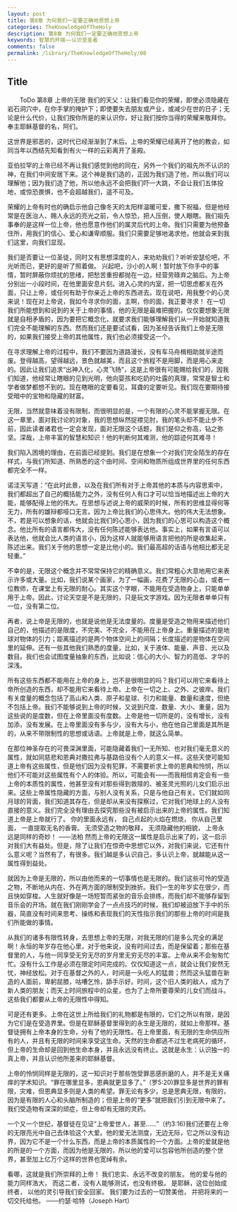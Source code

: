 ```yaml
---
layout: post
title: 第8章 为何我们一定要正确地思想上帝
categories: TheKnowledgeOfTheHoly
description: 第8章 为何我们一定要正确地思想上帝
keywords: 智慧的开端——认识至圣者
comments: false
permalink: /library/TheKnowledgeOfTheHoly/08
---
```


## Title


&emsp;&emsp;ToDo
第8章 上帝的无限
我们的天父：让我们看见你的荣耀，即使必须隐藏在岩石洞穴中，在你手掌的掩护下；即使要失去朋友或产业，或减少在世的日子；无论是什么代价，让我们按你所是的来认识你，好让我们按你当得的荣耀来敬拜你。奉主耶稣基督的名，阿们。

这世界是邪恶的，这时代已经渐渐到了末后。上帝的荣耀已经离开了他的教会，如同当年以西结先知看到有火一样的云彩离开了圣殿。

亚伯拉罕的上帝已经不再让我们感觉到他的同在，另外一个我们的祖先所不认识的神，在我们中间安居下来。这个神是我们造的，正因为我们造了他，所以我们可以理解他；因为我们造了他，所以他永远不会把我们吓一大跳，不会让我们五体投地，或惊恐畏惧，也不会超越我们，遥不可及。

荣耀的上帝有时也的确启示他自己像冬天的太阳样温暖可爱，撒下祝福，但是他经常是在医治人、赐人永远的亮光之前，令人惊恐，把人压倒，使人眼瞎。我们祖先事奉的是这样一位上帝，他也愿意作他们的属灵后代的上帝。我们只需要为他预备住所，用我们的信心、爱心和谦卑顺服。我们只需要足够地渴求他，他就会来到我们这里，向我们显现。

我们是否要让一位圣徒，同时又有思想深度的人，来劝劝我们？听听安瑟伦吧，不光听而已，更好的是听了照着做。
兴起吧，沙小的人啊！暂时放下你手中的事情，暂时屏蔽你烦扰的思绪，把愁苦重担都抛在一边，经营劳碌弃之脑后。为上帝分别出一小段时间，在他里面安息片刻。进入心灵的内室，把一切思虑都关在外面，只让上帝，或任何有助于你亲近上帝的东西进去。现在说吧，用我整个的心灵来说！现在对上帝说，我如今寻求你的面，主啊，你的面，我正要寻求！
在一切我们所能想到和说到的关于上帝的事情，他的无限是最难把握的。仅仅要想象无限就是自相矛盾的，因为要把它概念化，就要求我们能够理解我们从一开始就知道我们完全不能理解的东西。然而我们还是要试试看，因为圣经告诉我们上帝是无限的，如果我们接受上帝的其他属性，我们也必须接受这一个。

在寻求理解上帝的过程中，我们不要因为道路漫长，没有车马舟楫相助就半途而废。登得越高，望得越远，景色就越美，而且这个旅程不是用脚，而是用心来走的。因此让我们追求“出神入化，心灵飞扬”，这是上帝很有可能赐给我们的，因我们知道，他经常让瞎眼的见到光明，他向婴孩和吃奶的吐露的真理，常常是智士和学者做梦都想不到的。现在瞎眼的定要看见，耳聋的定要听见。我们现在要期待接受暗中的宝物和隐藏的财富。

无限，当然就意味着没有限制，而很明显的是，一个有限的心灵不能掌握无限。在这一章里，面对我讨论的对象，我的思想纵然捉襟见肘，我的笔头却不能止步不前，因此读者诸君也一定会发现，面对无限这个话题，我们是仰之弥高，钻之弥坚。深哉，上帝丰富的智慧和知识！他的判断何其难测，他的踪迹何其难寻！

我们陷入困境的理由，在前面已经提到。我们是在想象一个对我们完全陌生的存在样式，与我们所知道、所熟悉的这个由时间、空间和物质所组成世界里的任何东西都完全不一样。

诺洼天写道：“在此时此景，以及在我们所有对于上帝其他的本质与内容思索中，我们都超出了自己的概括能力之外，没有任何人有口才可以恰当地描述出上帝的大能，能够配得上他的伟大。在思想与述说上帝的威荣的时候，所有的思维显得何等无力，所有的雄辩都哑口无言。因为上帝比我们的心思伟大。他的伟大无法想象。不，若是可以想象的话，他就会比我们的心思小，因为我们的心思可以构造这个概念。他比所有的语言都伟大，没有任何陈述能够表达他。事实上，如果有言语可以表达他，他就会比人类的语言小，因为这样人就能够用语言把他的所是收集起来，陈述出来。我们关于他的思想一定是比他小的。我们最高超的话语与他相比都无足轻重。”

不幸的是，无限这个概念并不常常保持它的精确意义。我们常粗心大意地用它来表示许多或大量。比如，我们说某个画家，为了一幅画，花费了无限的心血，或者一位教师，在课堂上有无限的耐心。其实这个字眼，不能用在受造物身上，只能单单用于上帝。因此，讨论天空是不是无限的，只是玩文字游戏。因为无限者单单只有一位，没有第二位。

再者，说上帝是无限的，也就是说他是无法度量的。度量是受造之物用来描述他们自己的，他描述的是限度，不完美、不完全，不能用在上帝身上。重量描述的是地球对物体的引力；距离描述的是两个物体空间上的间隔；长度描述的是物体在空间里的延伸。还有一些其他我们熟悉的度量，比如，关于液体、能量、声音、光以及数目。我们也会试图度量抽象的东西，比如说：信心的大小、智力的高低、才华的深浅。

所有这些东西都不能用在上帝的身上，岂不是很明显的吗？我们可以用它来看待上帝所创造的东西，却不能用它来看待上帝。上帝在一切之上、之外、之彼岸。我们有关度量的概念包括了高山和人类、原子和星球、引力和能量、数量和速度，但绝不包括上帝。我们不能够说到上帝的时候，又说到尺度、数量、大小、重量，因为这些说的是度数，但在上帝里面没有度数。上帝是他一切所是的，没有增长，没有加添，没有发展。在上帝里面没有多与少，没有大与小，他在他自己里面是其所是的，从来不带限制性的思想或话语。上帝就是上帝，就这么简单。

在那位神圣存在的可畏深渊里面，可能隐藏着我们一无所知、也对我们毫无意义的属性，就如同慈悲和恩典对撒拉弗与基路伯没有个人的意义一样。这些天使可能知道上帝有这些属性，但是他们因为没有犯罪，不需要祈求上帝的恩典和怜悯，所以他们不可能对这些属性有个人的体验。所以，可能会有——而我相信肯定会有一些上帝的本质性的属性，他甚至没有对那些得到救赎的、被圣灵光照的儿女们启示出来。这些上帝属性隐藏的方面，与别人没有关系，只是与他自己有关。它们就如同月球的背面，我们知道其存在，但是却从来没有探察过，它对我们地球上的人没有直接的意义。我们完全没有理由去探究那些没有被启示出来的上帝的属性。我们知道上帝是上帝就行了。
你的里面永远有，
自己点起的火焰在燃烧，
你从自己里面，
一直提取无名的香膏。
无须受造之物的敬拜，
无须隐藏他的相貌，
上帝永远是同样的奇妙！
——法柏
然而上帝的无限这一属性是启示出来了的，这一启示对我们大有益处。但是，除了让我们在惊奇中思想它以外，对我们来说，它还有什么意义呢？当然有了，有很多。我们越是多认识自己，多认识上帝，就越能从这一属性得到益处。

就因为上帝是无限的，所以由他而来的一切事情也是无限的。我们这些可怜的受造之物，不断地从内在、外在两方面的限制受到挫折。我们一生的年岁实在很少，而且快如穿梭。人生就好像是一场短暂而紧张的音乐会排练，而我们却不能够存留到音乐会的开场。就在我们刚刚学会了一点点技巧的时候，我们却被迫放下手中的乐器，简直没有时间来思考、操练和表现我们的天性指示我们的那些上帝的时间是我们所能做的事情。

从我们的诸多有限性转身，去思想上帝的无限，对我无限的们是多么完全的满足啊！永恒的年岁存在他心里，对于他来说，没有时间过去，而是保留着；那些在基督里的人，与他一同享受无穷无尽的岁月里无穷无尽的丰富。上帝从来不会匆匆忙忙。没有什么工作是必须在限定时间完成的。仅仅知道这一点，就会让我们安然无忧，神经放松。对于在基督之外的人，时间是一头吃人的猛兽；然而这头猛兽在新造的人面前，卑躬屈膝，咕嘈乞怜，舔手示好。时间，这个旧人类的敌人，成为了新人类的朋友；而天上时间旅程中的众星，也为了上帝所要尊荣的儿女们而战斗。这些我们都要从上帝的无限性中得知。

可是还有更多。上帝在这世上所给我们的礼物都是有限的，它们之所以有限，是因为它们是在受造界里。但是在耶稣基督里得到的永生是无限的，就如上帝那样。基督徒拥有上帝本身的生命，分有了他的无限性。在上帝里面，有无限的生命供应所有的人，并且有无限的时间来享受这生命。天然的生命都逃不过生老病死的循环，但上帝的生命却是回到他生命本身，并且永远没有终止。这就是永生：认识独一的真上帝，并且认识他所差来的耶稣基督。

上帝的怜悯同样是无限的，这一知识对于那些饱受罪恶感折磨的人，并不是无关痛痒的学术知识。“罪在哪里显多，恩典就更显多了。”（罗5:20)罪显多是世界的罪有限，灾难，但恩典显多则是人类的希望。罪无论有多少，总是思典无限，有限的，因为是有限的人心和头脑所制造的；但是上帝的“更多”就把我们引到无限中来了。我们受造物有深深的顽症，但上帝却有无限的灵药。

一个又一个世纪，基督徒在见证“上帝爱世人，甚至……”（约3:16)我们还要在上帝的无限亮光中自己去体验这个大爱。他的爱无法测度，无边无际，它之所以没有边界，因为它不是一个什么东西，而是上帝的本质属性的一个方面。上帝的爱就是他的所是的一个方面，而因为他是无限的，所以他的爱可以包容他所创造的整个世界，甚至加上亿万个这样的世界也宽绰有余。

看哪，这就是我们所崇拜的上帝！
我们忠实、永远不改变的朋友。
他的爱与他的能力同样浩大，
而这二者，没有人能够测试，也没有终极。
是耶稣，这位创始成终者，
以他的灵引导我们安全回家。
我们要为过去的一切赞美他，
并把将来的一切交托给他。
——约瑟·哈特（Joseph Hart）

